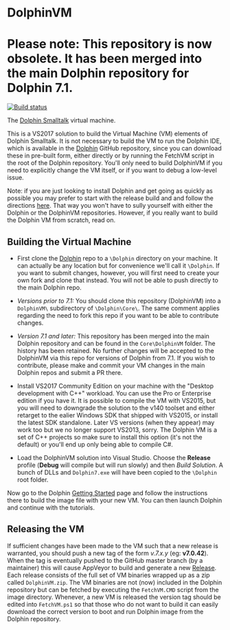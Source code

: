 # DolphinVM

# Please note: This repository is now obsolete. It has been merged into the main Dolphin repository for Dolphin 7.1. 

[![Build status](https://ci.appveyor.com/api/projects/status/6ru55e8y9huog899/branch/master?svg=true)](https://ci.appveyor.com/project/dolphinsmalltalk/dolphinvm-nf68c/branch/master)

The [Dolphin Smalltalk](http://object-arts.com/) virtual machine. 

This is a VS2017 solution to build the Virtual Machine (VM) elements of Dolphin Smalltalk. It is not necessary to build the VM to run the Dolphin IDE, which is available in the [Dolphin](https://github.com/objectarts/Dolphin) GitHub repository, since you can download these in pre-built form, either directly or by running the FetchVM script in the root of the Dolphin repository. You'll only need to build DolphinVM if you need to explicitly change the VM itself, or if you want to debug a low-level issue.

Note: if you are just looking to install Dolphin and get going as quickly as possible you may prefer to start with the release build and and follow the directions [here](http://www.object-arts.com/gettingstarted.html). That way you won't have to sully yourself with either the Dolphin or the DolphinVM repositories. However, if you really want to build the Dolphin VM from scratch, read on.

## Building the Virtual Machine

* First clone the [Dolphin](https://github.com/dolphinsmalltalk/Dolphin) repo to a `\Dolphin` directory on your machine. It can actually be any location but for convenience we'll call it `\Dolphin`. If you want to submit changes, however, you will first need to create your own fork and clone that instead. You will not be able to push directly to the main Dolphin repo.

* _Versions prior to 7.1:_ You should clone this repository (DolphinVM) into a `DolphinVM\` subdirectory of `\Dolphin\Core\`. The same comment applies regarding the need to fork this repo if you want to be able to contribute changes.

* _Version 7.1 and later:_ This repository has been merged into the main Dolphin repository and can be found in the `Core\DolphinVM` folder. The history has been retained. No further changes will be accepted to the DolphinVM via this repo for versions of Dolphin from 7.1. If you wish to contribute, please make and commit your VM changes in the main Dolphin repos and submit a PR there.

* Install VS2017 Community Edition on your machine with the "Desktop development with C++" workload. You can use the Pro or Enterprise edition if you have it. It is possible to compile the VM with VS2015, but you will need to downgrade the solution to the v140 toolset and either retarget to the ealier Windows SDK that shipped with VS2015, or install the latest SDK standalone. Later VS versions (when they appear) may work too but we no longer support VS2013, sorry. The Dolphin VM is a set of C++ projects so make sure to install this option (it's not the default) or you'll end up only being able to compile C#.

* Load the DolphinVM solution into Visual Studio. Choose the **Release** profile (**Debug** will compile but will run slowly) and then _Build Solution_. A bunch of DLLs and `Dolphin7.exe` will have been copied to the `\Dolphin` root folder.

Now go to the Dolphin [Getting Started](http://www.object-arts.com/gettingstarted.html) page and follow the instructions there to build the image file with your new VM. You can then launch Dolphin and continue with the tutorials.

## Releasing the VM

If sufficient changes have been made to the VM such that a new release is warranted, you should push a new tag of the form _v.7.x.y_ (eg: **v7.0.42**). When the tag is eventually pushed to the GitHub master branch (by a maintainer) this will cause AppVeyor to build and generate a new [Release](https://github.com/dolphinsmalltalk/DolphinVM/releases). Each release consists of the full set of VM binaries wrapped up as a zip called `DolphinVM.zip`. The VM binaries are not (now) included in the Dolphin repository but can be fetched by executing the `FetchVM.CMD` script from the image directory. Whenever, a new VM is released the version tag should be edited into `FetchVM.ps1` so that those who do not want to build it can easily download the correct version to boot and run Dolphin image from the Dolphin repository.
